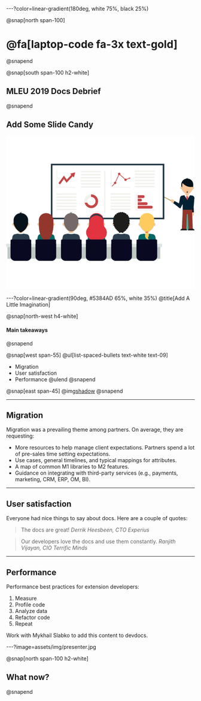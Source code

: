 ---?color=linear-gradient(180deg, white 75%, black 25%)

@snap[north span-100]
# @fa[laptop-code fa-3x text-gold]
@snapend

@snap[south span-100 h2-white]
## MLEU 2019 Docs Debrief
@snapend

## Add Some Slide Candy

![IMAGE](assets/img/presentation.png)

---?color=linear-gradient(90deg, #5384AD 65%, white 35%)
@title[Add A Little Imagination]

@snap[north-west h4-white]
#### Main takeaways
@snapend

@snap[west span-55]
@ul[list-spaced-bullets text-white text-09]
- Migration
- User satisfaction
- Performance
@ulend
@snapend

@snap[east span-45]
@img[shadow](assets/img/conference.png)
@snapend

---

## Migration

Migration was a prevailing theme among partners. On average, they are requesting:

- More resources to help manage client expectations. Partners spend a lot of pre-sales time setting expectations.
- Use cases, general timelines, and typical mappings for attributes.
- A map of common M1 libraries to M2 features.
- Guidance on integrating with third-party services (e.g., payments, marketing, CRM, ERP, OM, BI).

---

## User satisfaction

Everyone had nice things to say about docs. Here are a couple of quotes:

> The docs are great!
> *Derrik Heesbeen, CTO Experius*

> Our developers love the docs and use them constantly.
> *Ranjith Vijayan, CIO Terrific Minds*

---

## Performance

Performance best practices for extension developers:

  1. Measure
  1. Profile code
  1. Analyze data
  1. Refactor code
  1. Repeat

Work with Mykhail Slabko to add this content to devdocs.

---?image=assets/img/presenter.jpg

@snap[north span-100 h2-white]
## What now?
@snapend
